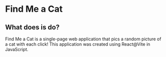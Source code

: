# Find Me a Cat

## What does is do?

Find Me a Cat is a single-page web application that pics a random picture of a cat with each click!
This application was created using React@Vite in JavaScript.
